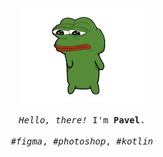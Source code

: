 <p align="center">

  <br>
  <br>
  
  <img width="200" src="https://github.com/gby211/gby211/blob/main/pepefrg-4.gif">
 
  <br>
  <br>
  
  <samp>
    <i>Hello, there!</i> I'm <b>Pavel</b>.
    <br>
    <br>
    <i>#figma</i>, <i>#photoshop</i>, <i>#kotlin</i>
  </samp>
  
  <br>
  <br>
  <br>
  <br>
  <br>

</p>
